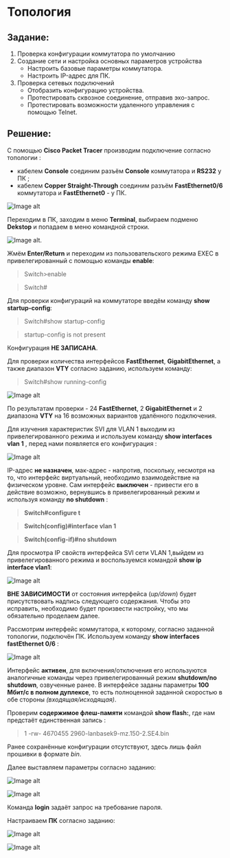 # Топология     
## Задание:

 1. Проверка конфигурации коммутатора по умолчанию
 2. Создание сети и настройка основных параметров устройства
    *	Настроить базовые параметры коммутатора.
    *	Настроить IP-адрес для ПК.
 3. Проверка сетевых подключений
    *   Отобразить конфигурацию устройства.
    *   Протестировать сквозное соединение, отправив эхо-запрос.
    *   Протестировать возможности удаленного управления с помощью Telnet.
      
## Решение:

С помощью **Cisco Packet Tracer** производим подключение согласно топологии : 

  * кабелем **Console** соединим разъём **Console** коммутатора и **RS232** у ПК ;
  * кабелем **Copper Straight-Through** соединим разъём **FastEthernet0/6** коммутатора и **FastEthernet0** - у ПК.


![Image alt](https://github.com/shawncaurney/shawncaurneyrepository/blob/main/labs/issue/%D1%82%D0%BE%D0%BF%D0%BE%D0%BB%D0%BE%D0%B3%D0%B8%D1%8F%20cpt.jpg)

Переходим в ПК, заходим в меню **Terminal**, выбираем подменю **Dekstop** и попадаем в меню командной строки.

![Image alt](https://github.com/shawncaurney/shawncaurneyrepository/blob/main/labs/issue/%D1%82%D0%B5%D1%80%D0%BC%D0%B8%D0%BD%D0%B0%D0%BB%20.jpg).

Жмём **Enter/Return** и переходим из пользовательского режима EXEC в привелегированный c помощью команды **enable**:

>Switch>enable 

>Switch#

Для проверки конфигураций на коммутаторе введём команду **show startup-config**:

>Switch#show startup-config

>startup-config is not present

Конфигурация **НЕ ЗАПИСАНА**.

Для проверки количества интерфейсов **FastEthernet**, **GigabitEthernet**, а также диапазон **VTY** согласно заданию, используем команду: 

>Switch#show running-config

![Image alt](https://github.com/shawncaurney/shawncaurneyrepository/blob/main/labs/issue/%D1%80%D0%B0%D0%BD%D0%BD%D0%B8%D0%BD%D0%B3%20%D0%BA%D0%BE%D0%BD%D1%84%D0%B8%D0%B3.jpg)

По результатам проверки - 24 **FastEthernet**, 2 **GigabitEthernet** и 2 диапазона **VTY** на 16 возможных вариантов удалённого подключения.

Для изучения характеристик SVI для VLAN 1 выходим из привелегированного режима и используем команду **show interfaces vlan 1** , перед нами появляется его конфигурация : 

![Image alt](https://github.com/shawncaurney/shawncaurneyrepository/blob/main/labs/issue/interface%20vlan%201.jpg)

IP-адрес **не назначен**, мак-адрес - напротив, поскольку, несмотря на то, что интерфейс виртуальный, необходимо взаимодействие на физическом уровне. Сам интерфейс **выключен** - привести его в действие возможно, вернувшись в привелегированный режим и используя команду **no shutdown** :

>**Switch#configure t**

>**Switch(config)#interface vlan 1**

>**Switch(config-if)#no shutdown**

Для просмотра IP свойств интерфейса SVI сети VLAN 1,выйдем из привелегированного режима и воспользуемся командой **show ip interface vlan1**:

![Image alt](https://github.com/shawncaurney/shawncaurneyrepository/blob/main/labs/issue/ip%20interface%20vlan%201.jpg)

**ВНЕ ЗАВИСИМОСТИ** от состояния интерфейса (*up/down*) будет присутствовать надпись следующего содержания. Чтобы это исправить, необходимо будет произвести настройку, что мы обязательно проделаем далее.

Рассмотрим интерфейс коммутатора, к которому, согласно заданной топологии, подключён ПК. Используем команду **show interfaces fastEthernet 0/6** :

![Image alt](https://github.com/shawncaurney/shawncaurneyrepository/blob/main/labs/issue/f06.jpg)

Интерфейс **активен**, для включения/отключения его используются аналогичные команды через привелегированный режим **shutdown/no shutdown**, озвученные ранее. В интерфейсе заданы параметры **100 Мбит/c в полном дуплексе**, то есть полноценной заданной скоростью в обе стороны *(входящая/исходящая)*.

Проверим **содержимое флеш-памяти** командой **show flash:**, где нам предстаёт единственная запись :

>1  -rw-     4670455          <no date>  2960-lanbasek9-mz.150-2.SE4.bin

Ранее сохранённые конфигурации отсутствуют, здесь лишь файл прошивки в формате *bin*.

Далее выставляем параметры согласно заданию: 

![Image alt](https://github.com/shawncaurney/shawncaurneyrepository/blob/main/labs/issue/%D1%81%D0%B2%D0%B8%D1%82%D1%87%20%D0%B1%D0%B0%D0%B7%D0%B0.jpg)

![Image alt](https://github.com/shawncaurney/shawncaurneyrepository/blob/main/labs/issue/%D0%B4%D0%BE%D0%BF%D0%BD%D0%B0%D1%81%D1%82%D1%80%D0%BE%D0%B9%D0%BA%D0%B8%20%D1%82%D0%B5%D1%80%D0%BC%D0%B8%D0%BD%D0%B0%D0%BB%D0%B0.jpg)

Команда **login** задаёт запрос на требование пароля.

Настраиваем **ПК** согласно заданию:

![Image alt](https://github.com/shawncaurney/shawncaurneyrepository/blob/main/labs/issue/%D0%B8%D0%BC%D1%8F%20%D0%BF%D0%BA.jpg)

![Image alt](https://github.com/shawncaurney/shawncaurneyrepository/blob/main/labs/issue/%D0%BF%D0%B0%D1%80%D0%B0%D0%BC%D0%B5%D1%82%D1%80%D1%8B%20%D0%BF%D0%BA.jpg)

